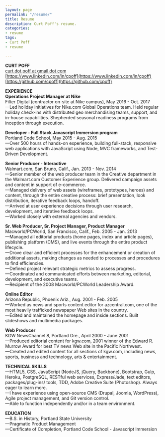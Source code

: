 ```yaml
---
layout: page
permalink: "/resume/"
title: Resume
description: Curt Poff's resume.
categories:
- resume
tags:
- Curt Poff
- resume

---
```

**CURT POFF**<br>
[curt dot poff at gmail dot com](mailto:curt.poff@gmail.com)<br>
[https://www.linkedin.com/in/cpoff](https://www.linkedin.com/in/cpoff)<br>
[https://github.com/cpoff](https://github.com/cpoff)

**EXPERIENCE**<br>
**Operations Project Manager at Nike**<br>
Filter Digital (contractor on-site at Nike campus), May 2016 - Oct. 2017<br>
—Led holiday initiatives for Nike.com Global Operations team. Held regular holiday check-ins with distributed geo merchandising teams, support, and in-house capabilities. Shepherded seasonal readiness programs from inception through execution.

**Developer - Full Stack Javascript Immersion program**<br>
Portland Code School, May 2015 - Aug. 2015 <br>
—Over 500 hours of hands-on experience, building full-stack, responsive web applications with JavaScript using Node, MVC frameworks, and Test-Driven Development.

**Senior Producer - Interactive**<br>
Walmart.com, San Bruno, Calif., Jan. 2013 - Nov. 2014<br> 
—Senior member of the web producer team in the Creative department in the Walmart.com Customer Experience group. Delivered campaign assets and content in support of e-commerce.<br>
—Managed delivery of web assets (wireframes, prototypes, heroes) and content, through the entire creative process: brief presentation, look distribution, iterative feedback loops, handoff.<br>
—Arrived at user experience decisions through user research, development, and iterative feedback loops.<br>
—Worked closely with external agencies and vendors.

**Sr. Web Producer, Sr. Project Manager, Product Manager**<br>
Macworld/PCWorld, San Francisco, Calif., Feb. 2005 - Jan. 2013 <br>
—Managed all editorial products (home pages, index and article pages), publishing platform (CMS), and live events through the entire product lifecycle.<br>
—Drove clear and efficient processes for the enhancement or creation of additional assets, making changes as needed to processes and procedures to find efficiencies.<br>
—Defined project relevant strategic metrics to assess progress.<br>
—Coordinated and communicated efforts between marketing, editorial, development, and executive teams.<br>
—Recipient of the 2008 Macworld/PCWorld Leadership Award.

**Online Editor**<br>
Arizona Republic, Phoenix Ariz., Aug. 2001 - Feb. 2005<br>
—Worked as news and sports content editor for azcentral.com, one of the most heavily trafficked newspaper Web sites in the country.<br>
—Edited and maintained the homepage and inside sections. Built slideshows and multimedia packages.

**Web Producer**<br>
KGW NewsChannel 8, Portland Ore., April 2000 - June 2001<br>
—Produced editorial content for kgw.com, 2001 winner of the Edward R. Murrow Award for best TV news Web site in the Pacific Northwest.<br>
—Created and edited content for all sections of kgw.com, including news, sports, business and technology, arts & entertainment.

**TECHNICAL SKILLS**<br>
—HTML5, CSS, JavaScript (NodeJS, jQuery, Backbone), Bootstrap, Gulp, Heroku, PostgreSQL, RESTful web services, Express/Jade, text editors, packages/plug-ins/ tools, TDD, Adobe Creative Suite (Photoshop). Always eager to learn more.<br>
—I have experience using open-source CMS (Drupal, Joomla, WordPress), Agile project management, and Git version control. <br>
—Able to function independently and/or in a team environment.

**EDUCATION**<br>
—B.S. in History, Portland State University<br>
—Pragmatic Product Management<br>
—Certificate of Completion, Portland Code School - Javascript Immersion